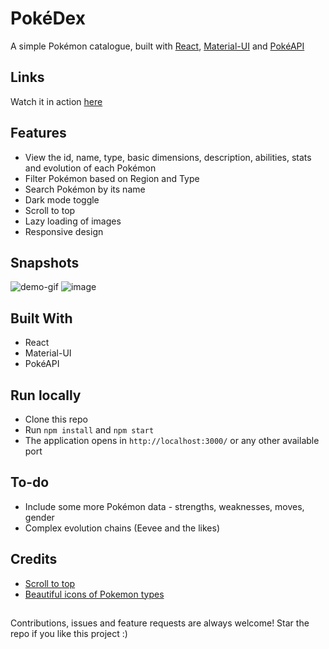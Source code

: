 # PokéDex

 A simple Pokémon catalogue, built with [React](https://reactjs.org/), [Material-UI](https://material-ui.com/) and [PokéAPI](https://pokeapi.co/)

## Links

 Watch it in action [here]()

## Features
- View the id, name, type, basic dimensions, description, abilities, stats and evolution of each Pokémon
- Filter Pokémon based on Region and Type
- Search Pokémon by its name
- Dark mode toggle
- Scroll to top
- Lazy loading of images
- Responsive design

## Snapshots

![demo-gif](./public/screenshots/pokedex-demo.gif)
![image]()

## Built With

- React
- Material-UI
- PokéAPI

## Run locally

- Clone this repo
- Run `npm install` and `npm start`
- The application opens in `http://localhost:3000/` or any other available port

## To-do
- Include some more Pokémon data - strengths, weaknesses, moves, gender
- Complex evolution chains (Eevee and the likes)

## Credits

- [Scroll to top](https://juliapottinger.com/react-gatsby-scroll-to-top/)
- [Beautiful icons of Pokemon types](https://github.com/duiker101/pokemon-type-svg-icons)

##

Contributions, issues and feature requests are always welcome!
Star the repo if you like this project :)

